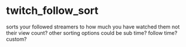 # twitch_follow_sort
sorts your followed streamers to how much you have watched them not their view count? other sorting options could be sub time? follow time? custom?
